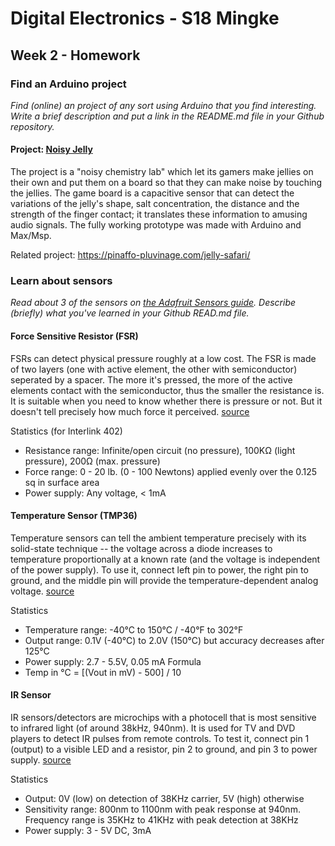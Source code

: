 # Digital Electronics - S18 Mingke

## Week 2 - Homework
### Find an Arduino project
*Find (online) an project of any sort using Arduino that you find interesting. Write a brief description and put a link in the README.md file in your Github repository.*

#### Project: [Noisy Jelly](https://pinaffo-pluvinage.com/papier-machine-1/)

The project is a "noisy chemistry lab" which let its gamers make jellies on their own and put them on a board so that they can make noise by touching the jellies. The game board is a capacitive sensor that can detect the variations of the jelly's shape, salt concentration, the distance and the strength of the finger contact; it translates these information to amusing audio signals. The fully working prototype was made with Arduino and Max/Msp.

Related project: https://pinaffo-pluvinage.com/jelly-safari/

### Learn about sensors
*Read about 3 of the sensors on [the Adafruit Sensors guide](http://www.ladyada.net/learn/sensors/). Describe (briefly) what you've learned in your Github READ.md file.*

#### Force Sensitive Resistor (FSR)
FSRs can detect physical pressure roughly at a low cost. The FSR is made of two layers (one with active element, the other with semiconductor) seperated by a spacer. The more it's pressed, the more of the active elements contact with the semiconductor, thus the smaller the resistance is. It is suitable when you need to know whether there is pressure or not. But it doesn't tell precisely how much force it perceived. [source](https://learn.adafruit.com/force-sensitive-resistor-fsr)

Statistics (for Interlink 402)
- Resistance range: Infinite/open circuit (no pressure), 100KΩ (light pressure), 200Ω (max. pressure)
- Force range: 0 - 20 lb. (0 - 100 Newtons) applied evenly over the 0.125 sq in surface area
- Power supply: Any voltage, < 1mA 

#### Temperature Sensor (TMP36)
Temperature sensors can tell the ambient temperature precisely with its solid-state technique --  the voltage across a diode increases to temperature proportionally at a known rate (and the voltage is independent of the power supply). To use it, connect left pin to power, the right pin to ground, and the middle pin will provide the temperature-dependent analog voltage.  [source](https://learn.adafruit.com/tmp36-temperature-sensor)

Statistics
- Temperature range: -40°C to 150°C / -40°F to 302°F
- Output range: 0.1V (-40°C) to 2.0V (150°C) but accuracy decreases after 125°C
- Power supply: 2.7 - 5.5V, 0.05 mA
Formula
- Temp in °C = [(Vout in mV) - 500] / 10

#### IR Sensor
IR sensors/detectors are microchips with a photocell that is most sensitive to infrared light (of around 38kHz, 940nm). It is used for TV and DVD players to detect IR pulses from remote controls.
To test it, connect pin 1 (output) to a visible LED and a resistor, pin 2 to ground, and pin 3 to power supply.  [source](https://learn.adafruit.com/ir-sensor)

Statistics
- Output: 0V (low) on detection of 38KHz carrier, 5V (high) otherwise
- Sensitivity range: 800nm to 1100nm with peak response at 940nm. Frequency range is 35KHz to 41KHz with peak detection at 38KHz
- Power supply: 3 - 5V DC, 3mA
